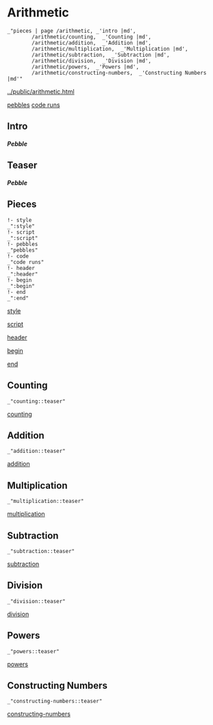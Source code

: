 # Arithmetic

    _"pieces | page /arithmetic, _'intro |md',
            /arithmetic/counting,  _'Counting |md',
            /arithmetic/addition,  _'Addition |md',
            /arithmetic/multiplication,  _'Multiplication |md',
            /arithmetic/subtraction,  _'Subtraction |md',
            /arithmetic/division,  _'Division |md',
            /arithmetic/powers,  _'Powers |md',
            /arithmetic/constructing-numbers,  _'Constructing Numbers |md'"

[../public/arithmetic.html](# "save:")

[pebbles](#pebble "h5: | .join \n")
[code runs](#code "h5: | .join \n")

## Intro

##### Pebble

## Teaser

##### Pebble

## Pieces

    !- style
    _":style"
    !- script
    _":script"
    !- pebbles
    _"pebbles"
    !- code
    _"code runs"
    !- header
    _":header"
    !- begin
    _":begin"
    !- end
    _":end"



[style]() 

[script]()

[header]()

[begin]()

[end]()

## Counting

    _"counting::teaser"


[counting](pages/arithmetic_counting.md "load:")

## Addition

    _"addition::teaser"


[addition](pages/arithmetic_addition.md "load:")

## Multiplication

    _"multiplication::teaser"


[multiplication](pages/arithmetic_multiplication.md "load:")

## Subtraction

    _"subtraction::teaser"


[subtraction](pages/arithmetic_subtraction.md "load:")

## Division

    _"division::teaser"


[division](pages/arithmetic_division.md "load:")

## Powers

    _"powers::teaser"


[powers](pages/arithmetic_powers.md "load:")

## Constructing Numbers

    _"constructing-numbers::teaser"


[constructing-numbers](pages/arithmetic_constructing-numbers.md "load:")